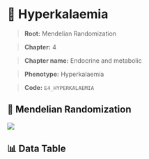 # 🧪 Hyperkalaemia

> **Root:** Mendelian Randomization

> **Chapter:** 4  

> **Chapter name:** Endocrine and metabolic

> **Phenotype:** Hyperkalaemia  

> **Code:** `E4_HYPERKALAEMIA`

## 🧬 Mendelian Randomization  

<img src="/MR/Figures/Forward/E4_HYPERKALAEMIA.png"/>

## 📊 Data Table

<CsvTableMRF src="/MR/Data/Forward/E4_HYPERKALAEMIA.csv"/>
